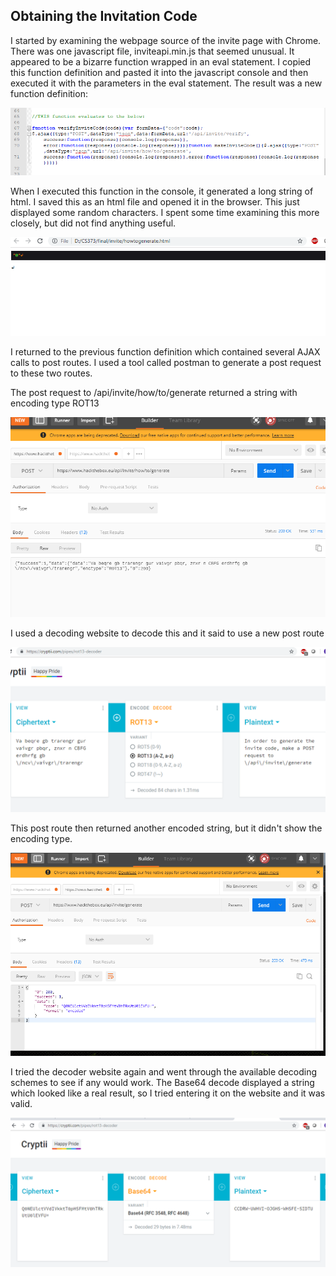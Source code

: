 ## Obtaining the Invitation Code

I started by examining the webpage source of the invite page with Chrome.  There was one javascript file, inviteapi.min.js that seemed unusual.  It appeared to be a bizarre function wrapped in an eval statement.  I copied this function definition and pasted it into the javascript console and then executed it with the parameters in the eval statement.  The result was a new function definition:

![alt text](./snip1.png "Snip1")

When I executed this function in the console, it generated a long string of html.  I saved this as an html file and opened it in the browser.  This just displayed some random characters.  I spent some time examining this more closely, but did not find anything useful.

![alt text](./snip2.png "Snip2")

I returned to the previous function definition which contained several AJAX calls to post routes.  I used a tool called postman to generate a post request to these two routes.

The post request to /api/invite/how/to/generate returned a string with encoding type ROT13

![alt text](./snip3.png "Snip3")

I used a decoding website to decode this and it said to use a new post route

![alt text](./snip4.png "Snip4")

This post route then returned another encoded string, but it didn't show the encoding type.  

![alt text](./snip5.png "Snip5")

I tried the decoder website again and went through the available decoding schemes to see if any would work.  The Base64 decode displayed a string which looked like a real result, so I tried entering it on the website and it was valid.

![alt text](./snip6.png "Snip6")

